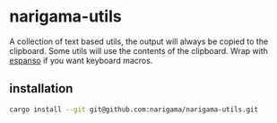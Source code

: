 # narigama-utils

A collection of text based utils, the output will always be copied to the
clipboard. Some utils will use the contents of the clipboard. Wrap with
[espanso](https://espanso.org/) if you want keyboard macros.

## installation
```bash
cargo install --git git@github.com:narigama/narigama-utils.git
```